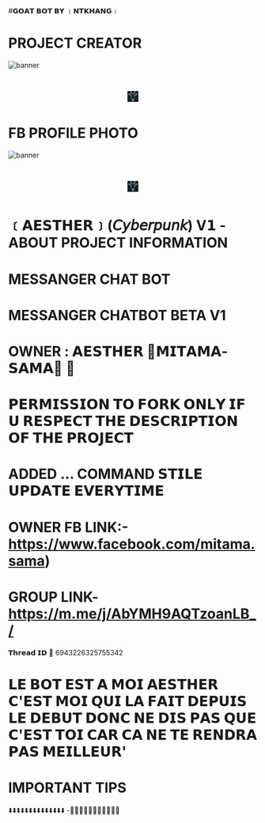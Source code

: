 #𝗚𝗢𝗔𝗧 𝗕𝗢𝗧 𝗕𝗬 ﹝𝗡𝗧𝗞𝗛𝗔𝗡𝗚﹞
# PROJECT CREATOR</h1>
<img src="https://i.postimg.cc/y8skMTrb/received-384682744233341.jpg" alt="banner">
<h1 align="center"><img src="./dashboard/images/logo-non-bg.png" width="22px"> 

# FB PROFILE PHOTO</h1>
<img src="https://i.postimg.cc/WbJzGrvx/received-1469999420253774.jpg" alt="banner">
<h1 align="center"><img src="./dashboard/images/logo-non-bg.png" width="22px"> 
 
  # ﹝𝗔𝗘𝗦𝗧𝗛𝗘𝗥﹞(𝘊𝘺𝘣𝘦𝘳𝘱𝘶𝘯𝘬)  V𝟭 - ABOUT PROJECT INFORMATION</h1>

# MESSANGER CHAT BOT
# MESSANGER CHATBOT BETA V1
# OWNER : 𝗔𝗘𝗦𝗧𝗛𝗘𝗥 🔵𝗠𝗜𝗧𝗔𝗠𝗔-𝗦𝗔𝗠𝗔🔵 🍒
# 𝗣𝗘𝗥𝗠𝗜𝗦𝗦𝗜𝗢𝗡 𝗧𝗢 𝗙𝗢𝗥𝗞 𝗢𝗡𝗟𝗬 𝗜𝗙 𝗨 𝗥𝗘𝗦𝗣𝗘𝗖𝗧 𝗧𝗛𝗘 𝗗𝗘𝗦𝗖𝗥𝗜𝗣𝗧𝗜𝗢𝗡 𝗢𝗙 𝗧𝗛𝗘 𝗣𝗥𝗢𝗝𝗘𝗖𝗧
# ADDED ... COMMAND 𝗦𝗧𝗜𝗟𝗘 𝗨𝗣𝗗𝗔𝗧𝗘 𝗘𝗩𝗘𝗥𝗬𝗧𝗜𝗠𝗘
# OWNER FB LINK:-https://www.facebook.com/mitama.sama)
# GROUP LINK-https://m.me/j/AbYMH9AQTzoanLB_/
𝗧𝗵𝗿𝗲𝗮𝗱 𝗜𝗗 💬
6943226325755342
# 𝗟𝗘 𝗕𝗢𝗧 𝗘𝗦𝗧 𝗔 𝗠𝗢𝗜 𝗔𝗘𝗦𝗧𝗛𝗘𝗥 𝗖'𝗘𝗦𝗧 𝗠𝗢𝗜 𝗤𝗨𝗜 𝗟𝗔 𝗙𝗔𝗜𝗧 𝗗𝗘𝗣𝗨𝗜𝗦 𝗟𝗘 𝗗𝗘𝗕𝗨𝗧 𝗗𝗢𝗡𝗖 𝗡𝗘 𝗗𝗜𝗦 𝗣𝗔𝗦 𝗤𝗨𝗘 𝗖'𝗘𝗦𝗧 𝗧𝗢𝗜 𝗖𝗔𝗥 𝗖𝗔 𝗡𝗘 𝗧𝗘 𝗥𝗘𝗡𝗗𝗥𝗔 𝗣𝗔𝗦 𝗠𝗘𝗜𝗟𝗟𝗘𝗨𝗥'

# IMPORTANT TIPS
⬇️⬇️⬇️⬇️⬇️⬇️⬇️⬇️⬇️⬇️⬇️⬇️⬇️⬇️
-🔵🔵🔵🔵🔵🔵🔵🔵🔵🔵🔵
